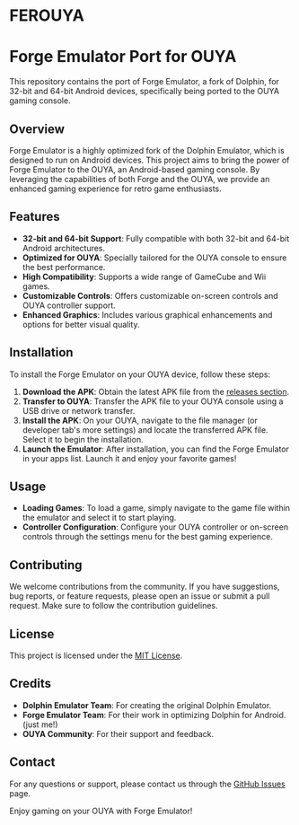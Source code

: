 # FEROUYA
# Forge Emulator Port for OUYA

This repository contains the port of Forge Emulator, a fork of Dolphin, for 32-bit and 64-bit Android devices, specifically being ported to the OUYA gaming console.

## Overview

Forge Emulator is a highly optimized fork of the Dolphin Emulator, which is designed to run on Android devices. This project aims to bring the power of Forge Emulator to the OUYA, an Android-based gaming console. By leveraging the capabilities of both Forge and the OUYA, we provide an enhanced gaming experience for retro game enthusiasts.

## Features

- **32-bit and 64-bit Support**: Fully compatible with both 32-bit and 64-bit Android architectures.
- **Optimized for OUYA**: Specially tailored for the OUYA console to ensure the best performance.
- **High Compatibility**: Supports a wide range of GameCube and Wii games.
- **Customizable Controls**: Offers customizable on-screen controls and OUYA controller support.
- **Enhanced Graphics**: Includes various graphical enhancements and options for better visual quality.

## Installation

To install the Forge Emulator on your OUYA device, follow these steps:

1. **Download the APK**: Obtain the latest APK file from the [releases section](https://github.com/BOZOAHH/FEROUYA/releases).
2. **Transfer to OUYA**: Transfer the APK file to your OUYA console using a USB drive or network transfer.
3. **Install the APK**: On your OUYA, navigate to the file manager (or developer tab's more settings) and locate the transferred APK file. Select it to begin the installation.
4. **Launch the Emulator**: After installation, you can find the Forge Emulator in your apps list. Launch it and enjoy your favorite games!

## Usage

- **Loading Games**: To load a game, simply navigate to the game file within the emulator and select it to start playing.
- **Controller Configuration**: Configure your OUYA controller or on-screen controls through the settings menu for the best gaming experience.

## Contributing

We welcome contributions from the community. If you have suggestions, bug reports, or feature requests, please open an issue or submit a pull request. Make sure to follow the contribution guidelines.

## License

This project is licensed under the [MIT License](LICENSE).

## Credits

- **Dolphin Emulator Team**: For creating the original Dolphin Emulator.
- **Forge Emulator Team**: For their work in optimizing Dolphin for Android. (just me!)
- **OUYA Community**: For their support and feedback.

## Contact

For any questions or support, please contact us through the [GitHub Issues](https://github.com/BOZOAHH/FEROUYA/issues) page.

Enjoy gaming on your OUYA with Forge Emulator!

